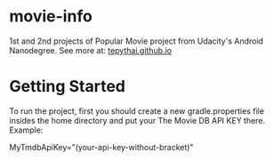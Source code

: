 # movie-info
1st and 2nd projects of Popular Movie project from Udacity's Android Nanodegree. See more at:
[tepythai.github.io](tepythai.github.io)

# Getting Started
To run the project, first you should create a new gradle.properties file insides the home directory
and put your The Movie DB API KEY there. Example:

MyTmdbApiKey="(your-api-key-without-bracket)" 
